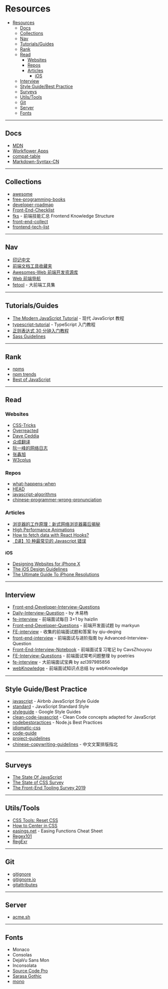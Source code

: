 # Resources

- [Resources](#resources)
  - [Docs](#docs)
  - [Collections](#collections)
  - [Nav](#nav)
  - [Tutorials/Guides](#tutorialsguides)
  - [Rank](#rank)
  - [Read](#read)
    - [Websites](#websites)
    - [Repos](#repos)
    - [Articles](#articles)
      - [iOS](#ios)
  - [Interview](#interview)
  - [Style Guide/Best Practice](#style-guidebest-practice)
  - [Surveys](#surveys)
  - [Utils/Tools](#utilstools)
  - [Git](#git)
  - [Server](#server)
  - [Fonts](#fonts)

---

## Docs

- [MDN](https://developer.mozilla.org/zh-CN/)
- [Workflower Apps](http://apps.workflower.fi/)
- [compat-table](https://github.com/kangax/compat-table)
- [Markdown-Syntax-CN](https://github.com/riku/Markdown-Syntax-CN)

---

## Collections

- [awesome](https://github.com/sindresorhus/awesome)
- [free-programming-books](https://github.com/EbookFoundation/free-programming-books)
- [developer-roadmap](https://github.com/kamranahmedse/developer-roadmap)
- [Front-End-Checklist](https://github.com/thedaviddias/Front-End-Checklist)
- [fks](https://github.com/JacksonTian/fks) - 前端技能汇总 Frontend Knowledge Structure
- [front-end-collect](https://github.com/foru17/front-end-collect)
- [frontend-tech-list](https://github.com/alienzhou/frontend-tech-list)

---

## Nav

- [印记中文](https://www.docschina.org/)
- [前端文档工具收藏夹](https://www.html.cn/nav/)
- [Awesomes-Web 前端开发资源库](https://www.awesomes.cn/)
- [Web 前端导航](http://www.alloyteam.com/nav/)
- [fetool](https://github.com/nieweidong/fetool) - 大前端工具集

---

## Tutorials/Guides

- [The Modern JavaScript Tutorial](https://zh.javascript.info/) - 现代 JavaScript 教程
- [typescript-tutorial](https://github.com/xcatliu/typescript-tutorial) - TypeScript 入门教程
- [正则表达式 30 分钟入门教程](https://deerchao.cn/tutorials/regex/regex.htm)
- [Sass Guidelines](https://sass-guidelin.es/)

---

## Rank

- [npms](https://npms.io/)
- [npm trends](https://www.npmtrends.com/)
- [Best of JavaScript](https://bestofjs.org/)

---

## Read

### Websites

- [CSS-Tricks](https://css-tricks.com/)
- [Overreacted](https://overreacted.io/)
- [Dave Ceddia](https://daveceddia.com/)
- [众成翻译](https://www.zcfy.cc/)
- [阮一峰的网络日志](http://www.ruanyifeng.com/blog/)
- [张鑫旭](https://www.zhangxinxu.com/)
- [W3cplus](https://www.w3cplus.com/)

### Repos

- [what-happens-when](https://github.com/alex/what-happens-when)
- [HEAD](https://github.com/joshbuchea/HEAD)
- [javascript-algorithms](https://github.com/trekhleb/javascript-algorithms)
- [chinese-programmer-wrong-pronunciation](https://github.com/shimohq/chinese-programmer-wrong-pronunciation)

### Articles

- [浏览器的工作原理：新式网络浏览器幕后揭秘](https://www.html5rocks.com/zh/tutorials/internals/howbrowserswork/)
- [High Performance Animations](https://www.html5rocks.com/zh/tutorials/speed/high-performance-animations/)
- [How to fetch data with React Hooks?](https://www.robinwieruch.de/react-hooks-fetch-data)
- [【译】10 种最常见的 Javascript 错误](http://elevenbeans.github.io/2018/02/05/top-10-javascript-errors/)

#### iOS

- [Designing Websites for iPhone X](https://webkit.org/blog/7929/designing-websites-for-iphone-x/)
- [The iOS Design Guidelines](https://ivomynttinen.com/blog/ios-design-guidelines)
- [The Ultimate Guide To iPhone Resolutions](https://www.paintcodeapp.com/news/ultimate-guide-to-iphone-resolutions)

---

## Interview

- [Front-end-Developer-Interview-Questions](https://github.com/h5bp/Front-end-Developer-Interview-Questions)
- [Daily-Interview-Question](https://github.com/Advanced-Frontend/Daily-Interview-Question) - by 木易杨
- [fe-interview](https://github.com/haizlin/fe-interview) - 前端面试每日 3+1 by haizlin
- [Front-end-Developer-Questions](https://github.com/markyun/My-blog/tree/master/Front-end-Developer-Questions) - 前端开发面试题 by markyun
- [FE-interview](https://github.com/qiu-deqing/FE-interview) - 收集的前端面试题和答案 by qiu-deqing
- [front-end-interview](https://github.com/Advanced-Interview-Question/front-end-interview) - 前端面试与进阶指南 by Advanced-Interview-Question
- [Front-End-Interview-Notebook](https://github.com/CavsZhouyou/Front-End-Interview-Notebook) - 前端面试复习笔记 by CavsZhouyou
- [FE-Interview-Questions](https://github.com/poetries/FE-Interview-Questions) - 前端面试常考问题整理 by poetries
- [fe-interview](https://github.com/azl397985856/fe-interview) - 大前端面试宝典 by azl397985856
- [webKnowledge](https://github.com/huyaocode/webKnowledge) - 前端面试知识点总结 by webKnowledge

---

## Style Guide/Best Practice

- [javascript](https://github.com/airbnb/javascript) - Airbnb JavaScript Style Guide
- [standard](https://github.com/standard/standard) - JavaScript Standard Style
- [styleguide](https://github.com/google/styleguide) - Google Style Guides
- [clean-code-javascript](https://github.com/ryanmcdermott/clean-code-javascript) - Clean Code concepts adapted for JavaScript
- [nodebestpractices](https://github.com/goldbergyoni/nodebestpractices) - Node.js Best Practices
- [idiomatic-css](https://github.com/necolas/idiomatic-css)
- [code-guide](https://github.com/mdo/code-guide)
- [project-guidelines](https://github.com/elsewhencode/project-guidelines)
- [chinese-copywriting-guidelines](https://github.com/sparanoid/chinese-copywriting-guidelines) - 中文文案排版指北

---

## Surveys

- [The State Of JavaScript](https://stateofjs.com/)
- [The State of CSS Survey](https://stateofcss.com/)
- [The Front-End Tooling Survey 2019](https://ashleynolan.co.uk/blog/frontend-tooling-survey-2019-results)

---

## Utils/Tools

- [CSS Tools: Reset CSS](https://meyerweb.com/eric/tools/css/reset/)
- [How to Center in CSS](http://howtocenterincss.com/)
- [easings.net](https://github.com/ai/easings.net) - Easing Functions Cheat Sheet
- [Regex101](https://regex101.com/)
- [RegExr](https://regexr.com/)

---

## Git

- [gitignore](https://github.com/github/gitignore)
- [gitignore.io](https://github.com/toptal/gitignore.io)
- [gitattributes](https://github.com/alexkaratarakis/gitattributes)

---

## Server

- [acme.sh](https://github.com/Neilpang/acme.sh)

---

## Fonts

- Monaco
- Consolas
- DejaVu Sans Mon
- Inconsolata
- [Source Code Pro](https://github.com/adobe-fonts/source-code-pro)
- [Sarasa Gothic](https://github.com/be5invis/Sarasa-Gothic)
- [mono](https://www.jetbrains.com/lp/mono/)
